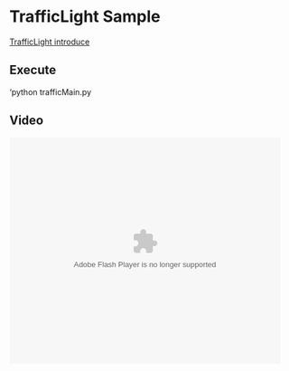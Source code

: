 # TrafficLight Sample

[TrafficLight introduce](http://192.157.220.24/archives/247)

## Execute
‘python trafficMain.py


## Video
<embed src='http://player.youku.com/player.php/sid/XMzc4NzUxNDA0NA==/v.swf' allowFullScreen='true' quality='high' width='480' height='400' align='middle' allowScriptAccess='always' type='application/x-shockwave-flash'></embed>
